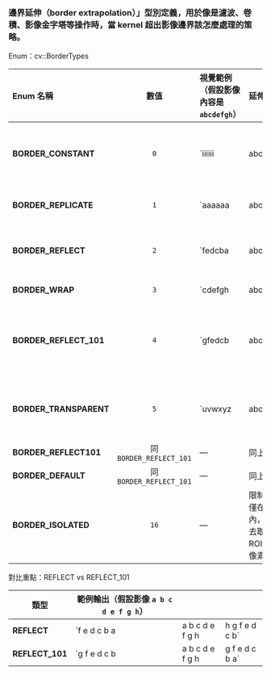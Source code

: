 ### 邊界延伸（border extrapolation）」型別定義，用於像是濾波、卷積、影像金字塔等操作時，當 kernel 超出影像邊界該怎麼處理的策略。

Enum：cv::BorderTypes

| Enum 名稱              |          數值           | 視覺範例（假設影像內容是 `abcdefgh`） | 延伸邏輯                                       | 常見用途               |                                                 |                              |
| :--------------------- | :---------------------: | :------------------------------------ | :--------------------------------------------- | :--------------------- | ----------------------------------------------- | ---------------------------- |
| **BORDER_CONSTANT**    |           `0`           | `iiiiii                               | abcdefgh                                       | iiiiiii`               | 超出邊界的值以「指定常數 `i`」填滿              | 手動填充背景色、zero-padding |
| **BORDER_REPLICATE**   |           `1`           | `aaaaaa                               | abcdefgh                                       | hhhhhhh`               | 邊界外的值重複最近的像素                        | 模糊、濾波時常用             |
| **BORDER_REFLECT**     |           `2`           | `fedcba                               | abcdefgh                                       | hgfedcb`               | 超出邊界時鏡射，但不重複邊界像素                | 平滑過渡、不產生明顯邊緣     |
| **BORDER_WRAP**        |           `3`           | `cdefgh                               | abcdefgh                                       | abcdefg`               | 從另一邊循環取樣                                | 週期性影像、傅立葉環狀處理   |
| **BORDER_REFLECT_101** |           `4`           | `gfedcb                               | abcdefgh                                       | gfedcba`               | 鏡射但重複邊界外一層像素（注意比 REFLECT 不同） | 預設選項（BORDER_DEFAULT）   |
| **BORDER_TRANSPARENT** |           `5`           | `uvwxyz                               | abcdefgh                                       | ijklmno`               | 超出區域的像素不影響結果（當作透明）            | 特殊 blending / ROI 運算     |
| **BORDER_REFLECT101**  | 同 `BORDER_REFLECT_101` | —                                     | 同上                                           | 同上                   |                                                 |                              |
| **BORDER_DEFAULT**     | 同 `BORDER_REFLECT_101` | —                                     | 同上                                           | 預設值                 |                                                 |                              |
| **BORDER_ISOLATED**    |          `16`           | —                                     | 限制內插僅在 ROI 內，不會去取鄰近 ROI 外部像素 | ROI 區域運算時避免越界 |                                                 |                              |

對比重點：REFLECT vs REFLECT_101

| 類型            | 範例輸出（假設影像 `a b c d e f g h`） |                 |                |
| --------------- | -------------------------------------- | --------------- | -------------- |
| **REFLECT**     | `f e d c b a                           | a b c d e f g h | h g f e d c b` |
| **REFLECT_101** | `g f e d c b                           | a b c d e f g h | g f e d c b a` |

